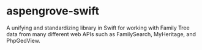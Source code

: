 # aspengrove-swift
A unifying and standardizing library in Swift for working with Family Tree data from many different web APIs such as FamilySearch, MyHeritage, and PhpGedView.

